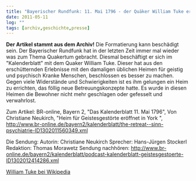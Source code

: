 ```yaml
---
title: "Bayerischer Rundfunk: 11. Mai 1796 - der Quäker William Tuke eröffnet ein neues Heim für Geistesgestörte"
date: 2011-05-11
log: ""
tags: [archiv,geschichte,presse]
---
```

**Der Artikel stammt aus dem Archiv!** Die Formatierung kann beschädigt sein.
Der Bayerischer Rundfunk hat in der letzten Zeit immer mal wieder was zum Thema Quakertum gebracht. Diesmal beschäftigt er sich im "Kalenderblatt" mit dem Quaker William Tuke. Dieser hat aus den erschütternden Erlebnisse mit den damaligen üblichen Heimen für geistig und psychisch Kranke Menschen, beschlossen es besser zu machen. Gegen viele Widerstände und Schwierigkeiten ist es ihm gelungen ein Heim zu errichten, das föllig neue Betreuungskonzepte hatte. Es wurde in diesen Heimen die Bewohner nicht mehr geschlagen oder gefesselt und verwahrlost. 

Zum Artikel:
BR-online,  Bayern 2, "Das Kalenderblatt  11. Mai 1796", Von Christiane Neukirch, "Heim für Geistesgestörte eröffnet in York ", http://www.br-online.de/bayern2/kalenderblatt/the-retreat--sinn-psychiatrie-ID1302011560349.xml

Die Sendung:
Autorin: Christiane Neukirch
Sprecher: Hans-Jürgen Stockerl
Redaktion: Thomas Morawetz
 Sendung nachhören: http://www.br-online.de/bayern2/kalenderblatt/podcast-kalenderblatt-geistesgestoerte-ID1302012414286.xml

<a href="http://en.wikipedia.org/wiki/William_Tuke">William Tuke bei Wikipedia</a>
